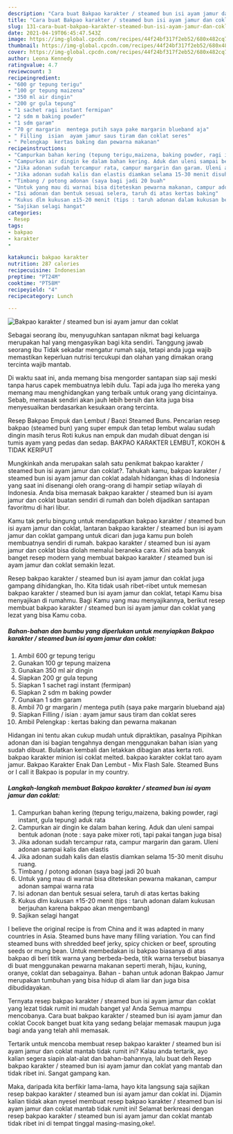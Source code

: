 ```yaml
---
description: "Cara buat Bakpao karakter / steamed bun isi ayam jamur dan coklat Sederhana Untuk Jualan"
title: "Cara buat Bakpao karakter / steamed bun isi ayam jamur dan coklat Sederhana Untuk Jualan"
slug: 131-cara-buat-bakpao-karakter-steamed-bun-isi-ayam-jamur-dan-coklat-sederhana-untuk-jualan
date: 2021-04-19T06:45:47.543Z
image: https://img-global.cpcdn.com/recipes/44f24bf317f2eb52/680x482cq70/bakpao-karakter-steamed-bun-isi-ayam-jamur-dan-coklat-foto-resep-utama.jpg
thumbnail: https://img-global.cpcdn.com/recipes/44f24bf317f2eb52/680x482cq70/bakpao-karakter-steamed-bun-isi-ayam-jamur-dan-coklat-foto-resep-utama.jpg
cover: https://img-global.cpcdn.com/recipes/44f24bf317f2eb52/680x482cq70/bakpao-karakter-steamed-bun-isi-ayam-jamur-dan-coklat-foto-resep-utama.jpg
author: Leona Kennedy
ratingvalue: 4.7
reviewcount: 3
recipeingredient:
- "600 gr tepung terigu"
- "100 gr tepung maizena"
- "350 ml air dingin"
- "200 gr gula tepung"
- "1 sachet ragi instant fermipan"
- "2 sdm m baking powder"
- "1 sdm garam"
- "70 gr margarin  mentega putih saya pake margarin blueband aja"
- " Filling  isian  ayam jamur saus tiram dan coklat seres"
- " Pelengkap  kertas baking dan pewarna makanan"
recipeinstructions:
- "Campurkan bahan kering (tepung terigu,maizena, baking powder, ragi instant, gula tepung) aduk rata"
- "Campurkan air dingin ke dalam bahan kering. Aduk dan uleni sampai bentuk adonan (note : saya pake mixer roti, tapi pakai tangan juga bisa)"
- "Jika adonan sudah tercampur rata, campur margarin dan garam. Uleni adonan sampai kalis dan elastis"
- "Jika adonan sudah kalis dan elastis diamkan selama 15-30 menit disuhu ruang."
- "Timbang / potong adonan (saya bagi jadi 20 buah"
- "Untuk yang mau di warnai bisa diteteskan pewarna makanan, campur adonan sampai warna rata"
- "Isi adonan dan bentuk sesuai selera, taruh di atas kertas baking"
- "Kukus dlm kukusan ±15-20 menit (tips : taruh adonan dalam kukusan berjauhan karena bakpao akan mengembang)"
- "Sajikan selagi hangat"
categories:
- Resep
tags:
- bakpao
- karakter
- 

katakunci: bakpao karakter  
nutrition: 287 calories
recipecuisine: Indonesian
preptime: "PT24M"
cooktime: "PT58M"
recipeyield: "4"
recipecategory: Lunch

---
```



![Bakpao karakter / steamed bun isi ayam jamur dan coklat](https://img-global.cpcdn.com/recipes/44f24bf317f2eb52/680x482cq70/bakpao-karakter-steamed-bun-isi-ayam-jamur-dan-coklat-foto-resep-utama.jpg)

Sebagai seorang ibu, menyuguhkan santapan nikmat bagi keluarga merupakan hal yang mengasyikan bagi kita sendiri. Tanggung jawab seorang ibu Tidak sekadar mengatur rumah saja, tetapi anda juga wajib memastikan keperluan nutrisi tercukupi dan olahan yang dimakan orang tercinta wajib mantab.

Di waktu  saat ini, anda memang bisa mengorder santapan siap saji meski tanpa harus capek membuatnya lebih dulu. Tapi ada juga lho mereka yang memang mau menghidangkan yang terbaik untuk orang yang dicintainya. Sebab, memasak sendiri akan jauh lebih bersih dan kita juga bisa menyesuaikan berdasarkan kesukaan orang tercinta. 

Resep Bakpao Empuk dan Lembut / Baozi Steamed Buns. Pencarian resep bakpao (steamed bun) yang super empuk dan tetap lembut walau sudah dingin masih terus Roti kukus nan empuk dan mudah dibuat dengan isi tumis ayam yang pedas dan sedap. BAKPAO KARAKTER LEMBUT, KOKOH &amp; TIDAK KERIPUT

Mungkinkah anda merupakan salah satu penikmat bakpao karakter / steamed bun isi ayam jamur dan coklat?. Tahukah kamu, bakpao karakter / steamed bun isi ayam jamur dan coklat adalah hidangan khas di Indonesia yang saat ini disenangi oleh orang-orang di hampir setiap wilayah di Indonesia. Anda bisa memasak bakpao karakter / steamed bun isi ayam jamur dan coklat buatan sendiri di rumah dan boleh dijadikan santapan favoritmu di hari libur.

Kamu tak perlu bingung untuk mendapatkan bakpao karakter / steamed bun isi ayam jamur dan coklat, lantaran bakpao karakter / steamed bun isi ayam jamur dan coklat gampang untuk dicari dan juga kamu pun boleh membuatnya sendiri di rumah. bakpao karakter / steamed bun isi ayam jamur dan coklat bisa diolah memalui beraneka cara. Kini ada banyak banget resep modern yang membuat bakpao karakter / steamed bun isi ayam jamur dan coklat semakin lezat.

Resep bakpao karakter / steamed bun isi ayam jamur dan coklat juga gampang dihidangkan, lho. Kita tidak usah ribet-ribet untuk memesan bakpao karakter / steamed bun isi ayam jamur dan coklat, tetapi Kamu bisa menyajikan di rumahmu. Bagi Kamu yang mau menyajikannya, berikut resep membuat bakpao karakter / steamed bun isi ayam jamur dan coklat yang lezat yang bisa Kamu coba.

<!--inarticleads1-->

##### Bahan-bahan dan bumbu yang diperlukan untuk menyiapkan Bakpao karakter / steamed bun isi ayam jamur dan coklat:

1. Ambil 600 gr tepung terigu
1. Gunakan 100 gr tepung maizena
1. Gunakan 350 ml air dingin
1. Siapkan 200 gr gula tepung
1. Siapkan 1 sachet ragi instant (fermipan)
1. Siapkan 2 sdm m baking powder
1. Gunakan 1 sdm garam
1. Ambil 70 gr margarin / mentega putih (saya pake margarin blueband aja)
1. Siapkan  Filling / isian : ayam jamur saus tiram dan coklat seres
1. Ambil  Pelengkap : kertas baking dan pewarna makanan


Hidangan ini tentu akan cukup mudah untuk dipraktikan, pasalnya Pipihkan adonan dan isi bagian tengahnya dengan menggunakan bahan isian yang sudah dibuat. Bulatkan kembali dan letakkan dibagian atas kerta roti. bakpao karakter minion isi coklat melted. bakpao karakter coklat taro ayam jamur. Bakpao Karakter Enak Dan Lembut - Mix Flash Sale. Steamed Buns or I call it Bakpao is popular in my country. 

<!--inarticleads2-->

##### Langkah-langkah membuat Bakpao karakter / steamed bun isi ayam jamur dan coklat:

1. Campurkan bahan kering (tepung terigu,maizena, baking powder, ragi instant, gula tepung) aduk rata
1. Campurkan air dingin ke dalam bahan kering. Aduk dan uleni sampai bentuk adonan (note : saya pake mixer roti, tapi pakai tangan juga bisa)
1. Jika adonan sudah tercampur rata, campur margarin dan garam. Uleni adonan sampai kalis dan elastis
1. Jika adonan sudah kalis dan elastis diamkan selama 15-30 menit disuhu ruang.
1. Timbang / potong adonan (saya bagi jadi 20 buah
1. Untuk yang mau di warnai bisa diteteskan pewarna makanan, campur adonan sampai warna rata
1. Isi adonan dan bentuk sesuai selera, taruh di atas kertas baking
1. Kukus dlm kukusan ±15-20 menit (tips : taruh adonan dalam kukusan berjauhan karena bakpao akan mengembang)
1. Sajikan selagi hangat


I believe the original recipe is from China and it was adapted in many countries in Asia. Steamed buns have many filling variation. You can find steamed buns with shredded beef jerky, spicy chicken or beef, sprouting seeds or mung bean. Untuk membedakan isi bakpao biasanya di atas bakpao di beri titik warna yang berbeda-beda, titik warna tersebut biasanya di buat menggunakan pewarna makanan seperti merah, hijau, kuning, oranye, coklat dan sebagainya. Bahan - bahan untuk adonan Bakpao  Jamur merupakan tumbuhan yang bisa hidup di alam liar dan juga bisa dibudidayakan. 

Ternyata resep bakpao karakter / steamed bun isi ayam jamur dan coklat yang lezat tidak rumit ini mudah banget ya! Anda Semua mampu mencobanya. Cara buat bakpao karakter / steamed bun isi ayam jamur dan coklat Cocok banget buat kita yang sedang belajar memasak maupun juga bagi anda yang telah ahli memasak.

Tertarik untuk mencoba membuat resep bakpao karakter / steamed bun isi ayam jamur dan coklat mantab tidak rumit ini? Kalau anda tertarik, ayo kalian segera siapin alat-alat dan bahan-bahannya, lalu buat deh Resep bakpao karakter / steamed bun isi ayam jamur dan coklat yang mantab dan tidak ribet ini. Sangat gampang kan. 

Maka, daripada kita berfikir lama-lama, hayo kita langsung saja sajikan resep bakpao karakter / steamed bun isi ayam jamur dan coklat ini. Dijamin kalian tiidak akan nyesel membuat resep bakpao karakter / steamed bun isi ayam jamur dan coklat mantab tidak rumit ini! Selamat berkreasi dengan resep bakpao karakter / steamed bun isi ayam jamur dan coklat mantab tidak ribet ini di tempat tinggal masing-masing,oke!.

